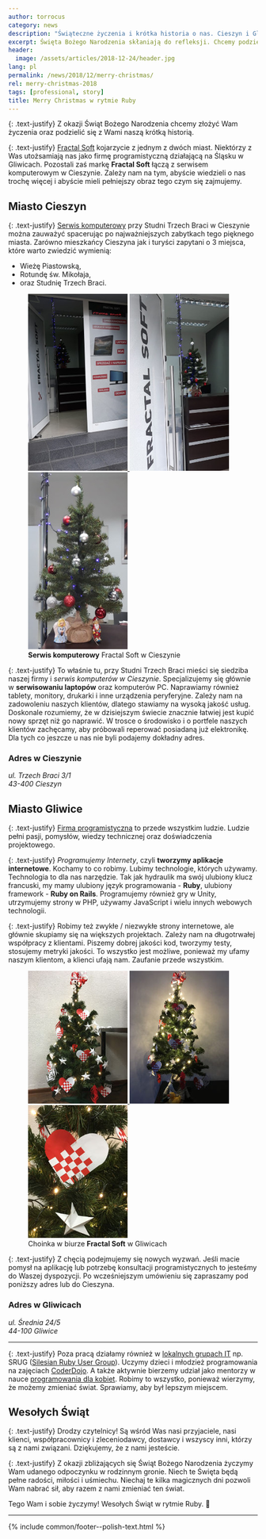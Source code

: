 ```yaml
---
author: torrocus
category: news
description: "Świąteczne życzenia i krótka historia o nas. Cieszyn i Gliwice to nasze miasta."
excerpt: Święta Bożego Narodzenia skłaniają do refleksji. Chcemy podzielić się z Wami naszą krótką historią i życzeniami. Chcemy, abyście nas lepiej poznali.
header:
  image: /assets/articles/2018-12-24/header.jpg
lang: pl
permalink: /news/2018/12/merry-christmas/
rel: merry-christmas-2018
tags: [professional, story]
title: Merry Christmas w rytmie Ruby
---
```


{: .text-justify}
Z okazji Świąt Bożego Narodzenia chcemy złożyć Wam życzenia oraz podzielić się z Wami naszą krótką historią.

{: .text-justify}
<a href='https://fractalsoft.org/pl'>Fractal Soft</a> kojarzycie z jednym z dwóch miast.
Niektórzy z Was utożsamiają nas jako firmę programistyczną działającą na Śląsku w Gliwicach.
Pozostali zaś markę **Fractal Soft** łączą z serwisem komputerowym w Cieszynie.
Zależy nam na tym, abyście wiedzieli o nas trochę więcej i abyście mieli pełniejszy obraz tego czym się zajmujemy.

## Miasto Cieszyn

{: .text-justify}
<a href='https://fractalsoft.org/pl/cieszyn'>Serwis komputerowy</a> przy Studni Trzech Braci w Cieszynie można zauważyć spacerując po najważniejszych zabytkach tego pięknego miasta.
Zarówno mieszkańcy Cieszyna jak i turyści zapytani o 3 miejsca, które warto zwiedzić wymienią:
- Wieżę Piastowską,
- Rotundę św. Mikołaja,
- oraz Studnię Trzech Braci.

<figure class='third'>
  <a href='/assets/gallery/2018-12-24/cieszyn/01-naprawa-laptopow-przy-studni-trzech-braci.jpg'
     title='Zapraszamy do seriwsu komputerowego. Zobacz choinkę, zapytaj o laptopa.'>
    <img src='/assets/gallery/2018-12-24/cieszyn/thumbs/01-naprawa-laptopow-przy-studni-trzech-braci.jpg'
         alt='Wejście do serwisu laptopów przy Studni Trzech Braci'>
  </a>
  <a href='/assets/gallery/2018-12-24/cieszyn/02-serwis-komputerowy-cieszyn-otwarte-drzwi.jpg'
     title='Dla Ciebie nasze drzwi stoją otworem.'>
    <img src='/assets/gallery/2018-12-24/cieszyn/thumbs/02-serwis-komputerowy-cieszyn-otwarte-drzwi.jpg'
         alt='Otwarte drzwi w serwisie komputerowym Fractal Soft i w tle choinka'>
  </a>
  <a href='/assets/gallery/2018-12-24/cieszyn/03-choinka-cieszyn.jpg'
     title='Małe jest piękne. My naprawiamy małą i dużą elektronikę.'>
    <img src='/assets/gallery/2018-12-24/cieszyn/thumbs/03-choinka-cieszyn.jpg'
         alt='Świąteczna choinka we Fractal Soft w Cieszynie'>
  </a>

  <figcaption>
    <strong>Serwis komputerowy</strong> Fractal Soft w Cieszynie
  </figcaption>
</figure>

{: .text-justify}
To właśnie tu, przy Studni Trzech Braci mieści się siedziba naszej firmy i _serwis komputerów w Cieszynie_.
Specjalizujemy się głównie w **serwisowaniu laptopów** oraz komputerów PC.
Naprawiamy również tablety, monitory, drukarki i inne urządzenia peryferyjne.
Zależy nam na zadowoleniu naszych klientów, dlatego stawiamy na wysoką jakość usług.
Doskonale rozumiemy, że w dzisiejszym świecie znacznie łatwiej jest kupić nowy sprzęt niż go naprawić.
W trosce o środowisko i o portfele naszych klientów zachęcamy, aby próbowali reperować posiadaną już elektronikę.
Dla tych co jeszcze u nas nie byli podajemy dokładny adres.

### Adres w Cieszynie
<address itemscope itemtype="http://schema.org/Organization">
<div itemprop="address" itemscope itemtype="http://schema.org/PostalAddress">
  <span itemprop="streetAddress">ul. Trzech Braci 3/1</span><br>
  <span itemprop="postalCode">43-400</span>
  <span itemprop="addressLocality">Cieszyn</span>
</div>
</address>


## Miasto Gliwice

{: .text-justify}
<a href='https://fractalsoft.org/'>Firma programistyczna</a> to przede wszystkim ludzie.
Ludzie pełni pasji, pomysłów, wiedzy technicznej oraz doświadczenia projektowego.

{: .text-justify}
_Programujemy Internety_, czyli **tworzymy aplikacje internetowe**.
Kochamy to co robimy.
Lubimy technologie, których używamy.
Technologia to dla nas narzędzie.
Tak jak hydraulik ma swój ulubiony klucz francuski, my mamy ulubiony język programowania - **Ruby**, ulubiony framework - **Ruby on Rails**.
Programujemy również gry w Unity, utrzymujemy strony w PHP, używamy JavaScript i wielu innych webowych technologii.

{: .text-justify}
Robimy też zwykłe / niezwykłe strony internetowe, ale głównie skupiamy się na większych projektach.
Zależy nam na długotrwałej współpracy z klientami.
Piszemy dobrej jakości kod, tworzymy testy, stosujemy metryki jakości.
To wszystko jest możliwe, ponieważ my ufamy naszym klientom, a klienci ufają nam.
Zaufanie przede wszystkim.

<figure class='third'>
  <a href='/assets/gallery/2018-12-24/gliwice/01-choinka-gliwice.jpg'
     title='Gliwicka choinka zaraz po przystrojeniu.'>
    <img src='/assets/gallery/2018-12-24/gliwice/thumbs/01-choinka-gliwice.jpg'
         alt='Choinka ustrojona w biało-czerwone ozdoby'>
  </a>
  <a href='/assets/gallery/2018-12-24/gliwice/02-choinka-borsuk-kaczka.jpg'
     title='Wieczór za oknem, świąteczny nastrój się nam udziela.'>
    <img src='/assets/gallery/2018-12-24/gliwice/thumbs/02-choinka-borsuk-kaczka.jpg'
         alt='Choinka oświetlona lampkami. Pod choinką borsuk i gumowa kaczka do debugowania.'>
  </a>
  <a href='/assets/gallery/2018-12-24/gliwice/03-swiateczne-ozdoby-fractalsoft.jpg'
     title='Nasze ozdoby świąteczne zawierają logo naszej firmy'>
    <img src='/assets/gallery/2018-12-24/gliwice/thumbs/03-swiateczne-ozdoby-fractalsoft.jpg'
         alt='Ozdoby w kolorystyce biało-czerwonej'>
  </a>

  <figcaption>
    Choinka w biurze <strong>Fractal Soft</strong> w Gliwicach
  </figcaption>
</figure>

{: .text-justify}
Z chęcią podejmujemy się nowych wyzwań.
Jeśli macie pomysł na aplikację lub potrzebę konsultacji programistycznych to jesteśmy do Waszej dyspozycji.
Po wcześniejszym umówieniu się zapraszamy pod poniższy adres lub do Cieszyna.

### Adres w Gliwicach
<address itemscope itemtype="http://schema.org/Organization">
<div itemprop="address" itemscope itemtype="http://schema.org/PostalAddress">
  <span itemprop="streetAddress">ul. Średnia 24/5</span><br>
  <span itemprop="postalCode">44-100</span>
  <span itemprop="addressLocality">Gliwice</span>
</div>
</address>

----

{: .text-justify}
Poza pracą działamy również w [lokalnych grupach IT](https://fractalsoft.org/pl/spolecznosc) np. SRUG ([Silesian Ruby User Group](https://fractalsoft.org/pl/spolecznosc/srug)).
Uczymy dzieci i młodzież programowania na zajęciach [CoderDojo](/pl/coderdojo).
A także aktywnie bierzemy udział jako mentorzy w nauce [programowania dla kobiet](https://fractalsoft.org/pl/spolecznosc/rails-girls).
Robimy to wszystko, ponieważ wierzymy, że możemy zmieniać świat.
Sprawiamy, aby był lepszym miejscem.


## Wesołych Świąt

{: .text-justify}
Drodzy czytelnicy! Są wśród Was nasi przyjaciele, nasi klienci, współpracownicy i zleceniodawcy, dostawcy i wszyscy inni, którzy są z nami związani.
Dziękujemy, że z nami jesteście.

{: .text-justify}
Z okazji zbliżających się Świąt Bożego Narodzenia życzymy Wam udanego odpoczynku w rodzinnym gronie.
Niech te Święta będą pełne radości, miłości i uśmiechu.
Niechaj te kilka magicznych dni pozwoli Wam nabrać sił, aby razem z nami zmieniać ten świat.

Tego Wam i sobie życzymy! Wesołych Świąt w rytmie Ruby.
🎄

----
{% include common/footer--polish-text.html %}
